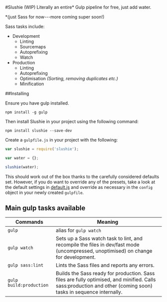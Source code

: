 #Slushie (WIP)
Literally an entire* Gulp pipeline for free, just add water.

\*(just Sass for now---more coming super soon!)

Sass tasks include:

- Development
  - Linting
  - Sourcemaps
  - Autoprefixing
  - Watch
- Production
  - Linting
  - Autoprefixing
  - Optimisation *(Sorting, removing duplicates etc.)*
  - Minification


##Installing

Ensure you have gulp installed.

`npm install -g gulp`

Then install Slushie in your project using the following command:

`npm install slushie --save-dev`

Create a `gulpfile.js` in your project with the following:

```js
var slushie = require('slushie');

var water = {};

slushie(water);
```

This should work out of the box thanks to the carefully considered defaults set. However, if you do want to override any of the presets, take a look at the default settings in  [default.js](https://github.com/KingScooty/slushie/blob/master/defaults.js) and override as necessary in the `config` object in your newly created `gulpfile`.


## Main gulp tasks available
Commands  | Meaning
------------- | -------------
`gulp`  | alias for `gulp watch`
`gulp watch` | Sets up a Sass watch task to lint, and recompile the files in dev/fast mode (uncompressed, unoptimised) on change for development.
`gulp sass:lint` | Lints the Sass files and reports any errors.
`gulp build:production`  | Builds the Sass ready for production. Sass files are fully optimised, and minified. Calls sass:production and other (coming soon) tasks in sequence internally.
